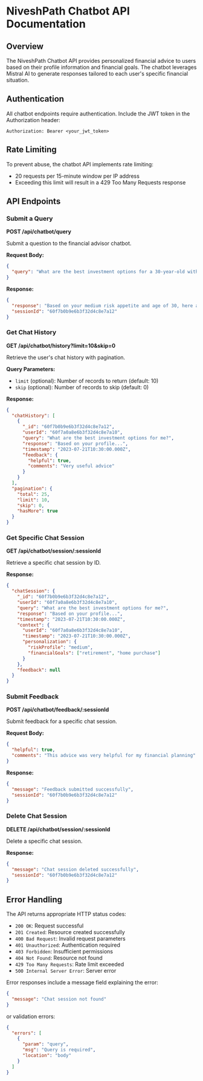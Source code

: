 # NiveshPath Chatbot API Documentation

## Overview

The NiveshPath Chatbot API provides personalized financial advice to users based on their profile information and financial goals. The chatbot leverages Mistral AI to generate responses tailored to each user's specific financial situation.

## Authentication

All chatbot endpoints require authentication. Include the JWT token in the Authorization header:

``
Authorization: Bearer <your_jwt_token>
``

## Rate Limiting

To prevent abuse, the chatbot API implements rate limiting:
- 20 requests per 15-minute window per IP address
- Exceeding this limit will result in a 429 Too Many Requests response

## API Endpoints

### Submit a Query

**POST /api/chatbot/query**

Submit a question to the financial advisor chatbot.

**Request Body:**
```json
{
  "query": "What are the best investment options for a 30-year-old with medium risk appetite?"
}
```

**Response:**
```json
{
  "response": "Based on your medium risk appetite and age of 30, here are some investment options...",
  "sessionId": "60f7b0b9e6b3f32d4c8e7a12"
}
```

### Get Chat History

**GET /api/chatbot/history?limit=10&skip=0**

Retrieve the user's chat history with pagination.

**Query Parameters:**
- `limit` (optional): Number of records to return (default: 10)
- `skip` (optional): Number of records to skip (default: 0)

**Response:**
```json
{
  "chatHistory": [
    {
      "_id": "60f7b0b9e6b3f32d4c8e7a12",
      "userId": "60f7a0a8e6b3f32d4c8e7a10",
      "query": "What are the best investment options for me?",
      "response": "Based on your profile...",
      "timestamp": "2023-07-21T10:30:00.000Z",
      "feedback": {
        "helpful": true,
        "comments": "Very useful advice"
      }
    }
  ],
  "pagination": {
    "total": 25,
    "limit": 10,
    "skip": 0,
    "hasMore": true
  }
}
```

### Get Specific Chat Session

**GET /api/chatbot/session/:sessionId**

Retrieve a specific chat session by ID.

**Response:**
```json
{
  "chatSession": {
    "_id": "60f7b0b9e6b3f32d4c8e7a12",
    "userId": "60f7a0a8e6b3f32d4c8e7a10",
    "query": "What are the best investment options for me?",
    "response": "Based on your profile...",
    "timestamp": "2023-07-21T10:30:00.000Z",
    "context": {
      "userId": "60f7a0a8e6b3f32d4c8e7a10",
      "timestamp": "2023-07-21T10:30:00.000Z",
      "personalization": {
        "riskProfile": "medium",
        "financialGoals": ["retirement", "home purchase"]
      }
    },
    "feedback": null
  }
}
```

### Submit Feedback

**POST /api/chatbot/feedback/:sessionId**

Submit feedback for a specific chat session.

**Request Body:**
```json
{
  "helpful": true,
  "comments": "This advice was very helpful for my financial planning"
}
```

**Response:**
```json
{
  "message": "Feedback submitted successfully",
  "sessionId": "60f7b0b9e6b3f32d4c8e7a12"
}
```

### Delete Chat Session

**DELETE /api/chatbot/session/:sessionId**

Delete a specific chat session.

**Response:**
```json
{
  "message": "Chat session deleted successfully",
  "sessionId": "60f7b0b9e6b3f32d4c8e7a12"
}
```

## Error Handling

The API returns appropriate HTTP status codes:

- `200 OK`: Request successful
- `201 Created`: Resource created successfully
- `400 Bad Request`: Invalid request parameters
- `401 Unauthorized`: Authentication required
- `403 Forbidden`: Insufficient permissions
- `404 Not Found`: Resource not found
- `429 Too Many Requests`: Rate limit exceeded
- `500 Internal Server Error`: Server error

Error responses include a message field explaining the error:

```json
{
  "message": "Chat session not found"
}
```

or validation errors:

```json
{
  "errors": [
    {
      "param": "query",
      "msg": "Query is required",
      "location": "body"
    }
  ]
}
```